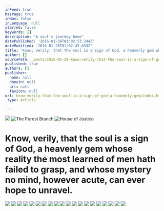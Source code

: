 ```yaml
---
inFeed: true
hasPage: true
inNav: false
inLanguage: null
starred: false
keywords: []
description: "A soul's journey home"
datePublished: '2016-01-28T01:02:53.244Z'
dateModified: '2016-01-28T01:02:45.033Z'
title: 'Know, verily, that the soul is a sign of God, a heavenly gem whose reality the most learned of men hath failed to grasp, and whose mystery no mind, however acute, can ever hope to unravel.'
author: []
sourcePath: _posts/2016-01-28-know-verily-that-the-soul-is-a-sign-of-god-a-heavenly-gem.md
published: true
authors: []
publisher:
  name: null
  domain: null
  url: null
  favicon: null
url: know-verily-that-the-soul-is-a-sign-of-god-a-heavenly-gem/index.html
_type: Article

---
```

![](https://the-grid-user-content.s3-us-west-2.amazonaws.com/fd44f9ff-d542-4db8-8b3e-863019f12e7f.jpg)
![The Purest Branch](https://the-grid-user-content.s3-us-west-2.amazonaws.com/e6198aa8-862f-4f6f-852f-2f2181ba0867.jpg)
![House of Justice](https://the-grid-user-content.s3-us-west-2.amazonaws.com/016f41f3-174b-4693-a371-df7cf27f7cc9.jpg)

# Know, verily, that the soul is a sign of God, a heavenly gem whose reality the most learned of men hath failed to grasp, and whose mystery no mind, however acute, can ever hope to unravel.

![](https://the-grid-user-content.s3-us-west-2.amazonaws.com/84d23c55-2c4b-4e3c-b76c-dcab7caf8da9.jpg)
![](https://the-grid-user-content.s3-us-west-2.amazonaws.com/858bf1a7-058d-48d7-bf7e-751d6e0de0b8.jpg)
![](https://the-grid-user-content.s3-us-west-2.amazonaws.com/495fc214-47db-4d93-8dce-adc5f7cfc950.jpg)
![](https://the-grid-user-content.s3-us-west-2.amazonaws.com/78dc0240-6f45-42ad-8e8d-6bcb64e8cc26.jpg)
![](https://the-grid-user-content.s3-us-west-2.amazonaws.com/133b8a87-cdd7-466f-93f2-ee8272b4acb6.jpg)
![](https://the-grid-user-content.s3-us-west-2.amazonaws.com/219877fa-62db-41f5-ace4-1a9e5a16ca3a.jpg)
![](https://the-grid-user-content.s3-us-west-2.amazonaws.com/537b8b7b-f719-412b-ac59-1ebad32eae45.jpg)
![](https://the-grid-user-content.s3-us-west-2.amazonaws.com/b8e8529d-b991-4f6e-869b-ec153eaebd2f.jpg)
![](https://the-grid-user-content.s3-us-west-2.amazonaws.com/f1a56c43-cc33-4e40-9a65-391df53e1a58.jpg)
![](https://the-grid-user-content.s3-us-west-2.amazonaws.com/575d34cd-4c51-46a1-af8b-6695c37be30f.jpg)
![](https://the-grid-user-content.s3-us-west-2.amazonaws.com/fb8f4667-c7ea-42fd-957e-d5088dd5e2ae.JPG)
![](https://the-grid-user-content.s3-us-west-2.amazonaws.com/253c538d-7d5b-45b6-9a2e-3063c7e2ec6c.JPG)
![](https://the-grid-user-content.s3-us-west-2.amazonaws.com/1513f489-6e68-4afd-baf5-d65e087378e0.JPG)
![](https://the-grid-user-content.s3-us-west-2.amazonaws.com/77591705-6e4b-4651-9cb1-f2d76cf11509.JPG)
![](https://the-grid-user-content.s3-us-west-2.amazonaws.com/74c0a4c7-4efb-4dd0-9a6b-afbde73638ed.JPG)
![](https://the-grid-user-content.s3-us-west-2.amazonaws.com/22462441-db1d-43b6-a080-5811ae999ffb.JPG)
![](https://the-grid-user-content.s3-us-west-2.amazonaws.com/3b308ea2-052d-4489-ba49-c0ebefbb07bc.JPG)
![](https://the-grid-user-content.s3-us-west-2.amazonaws.com/0f52ff85-655d-4cb0-9252-839a72dee58a.JPG)
![](https://the-grid-user-content.s3-us-west-2.amazonaws.com/b1112a06-4a52-48bd-ab52-48e7c4068e65.jpg)
![](https://the-grid-user-content.s3-us-west-2.amazonaws.com/d7bd81b3-c49d-4eb3-aa29-5830317de601.JPG)